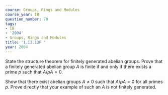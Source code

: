 ```yaml
---
course: Groups, Rings and Modules
course_year: IB
question_number: 70
tags:
- IB
- '2004'
- Groups, Rings and Modules
title: '1.II.13F '
year: 2004
---
```



State the structure theorem for finitely generated abelian groups. Prove that a finitely generated abelian group $A$ is finite if and only if there exists a prime $p$ such that $A / p A=0$.

Show that there exist abelian groups $A \neq 0$ such that $A / p A=0$ for all primes $p$. Prove directly that your example of such an $A$ is not finitely generated.
